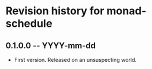# Revision history for monad-schedule

## 0.1.0.0 -- YYYY-mm-dd

* First version. Released on an unsuspecting world.
